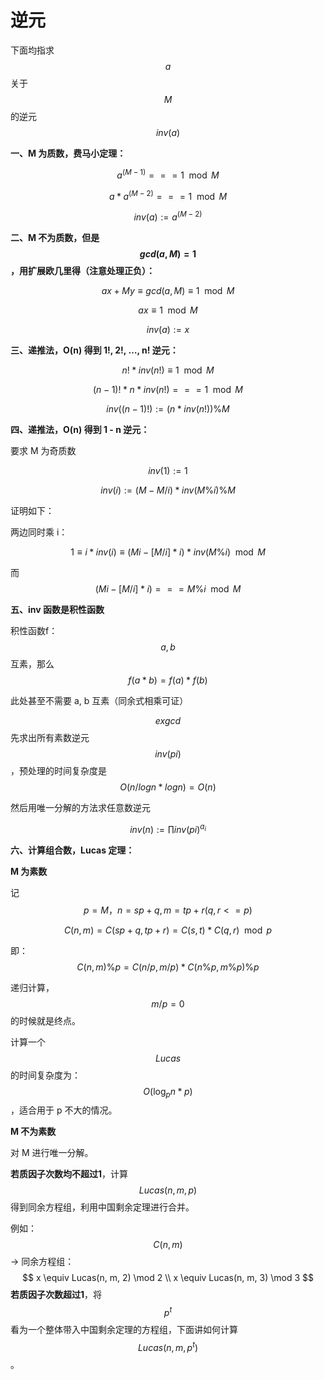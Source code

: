 # 逆元

下面均指求 $$a$$ 关于 $$M$$ 的逆元 $$inv(a)$$

**一、M 为质数，费马小定理：**

$$a^{(M-1)} === 1 \mod M$$

$$a * a^{(M-2)} === 1 \mod M$$

$$inv(a) := a^{(M-2)}$$



**二、M 不为质数，但是 $$gcd(a, M) = 1$$，用扩展欧几里得（注意处理正负）：**

$$ax + My \equiv gcd(a, M)\equiv 1 \mod M$$

$$ax \equiv 1 \mod M$$

$$inv(a) := x$$



**三、递推法，O(n) 得到 1!, 2!, …, n! 逆元：**

$$n! * inv(n!) \equiv 1 \mod M$$

$$(n-1)! * n * inv(n!) === 1 \mod M$$

$$inv((n-1)!) := (n * inv(n!)) \% M$$



**四、递推法，O(n) 得到 1 - n 逆元：**

要求 M 为奇质数

$$inv(1) := 1$$

$$inv(i) := (M - M / i) * inv(M \% i) \% M$$

证明如下：

两边同时乘 i：

$$1 \equiv i * inv(i) \equiv (Mi - [M / i] * i) * inv(M \% i) \mod M$$

而$$ (Mi - [M / i] * i) === M \% i \mod M$$



**五、inv 函数是积性函数**

积性函数f：$$a, b$$ 互素，那么  $$f(a * b) = f(a) * f(b)$$

此处甚至不需要 a, b 互素（同余式相乘可证）

$$exgcd$$ 先求出所有素数逆元 $$inv(pi)$$，预处理的时间复杂度是 $$O(n / logn * logn) = O(n)$$

然后用唯一分解的方法求任意数逆元

$$inv(n) := \prod{inv(pi)^{a_i}}$$



**六、计算组合数，Lucas 定理：**

**M 为素数**

记 $$p = M，n=sp + q , m=tp + r (q, r <= p)$$

$$C(n, m) = C(sp + q, tp + r) = C(s, t) * C(q, r) \mod p$$

即：$$C(n,m) \% p = C(n/p, m/p) * C(n\%p, m\%p) \% p$$

递归计算，$$m/p = 0$$ 的时候就是终点。

计算一个 $$Lucas$$ 的时间复杂度为：$$O(\log_p{n} * p)$$，适合用于 p 不大的情况。



**M 不为素数**

对 M 进行唯一分解。

**若质因子次数均不超过1**，计算 $$Lucas(n, m, p)$$ 得到同余方程组，利用中国剩余定理进行合并。

例如：$$C(n, m) % (2 * 3)$$ -> 同余方程组：
$$
x \equiv Lucas(n, m, 2) \mod 2
\\
x \equiv Lucas(n, m, 3) \mod 3
$$
**若质因子次数超过1**，将 $$p^t$$ 看为一个整体带入中国剩余定理的方程组，下面讲如何计算 $$Lucas(n, m, p^t)$$。
